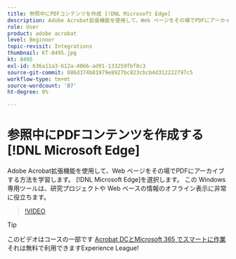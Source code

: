 ```yaml
---
title: 参照中にPDFコンテンツを作成 [!DNL Microsoft Edge]
description: Adobe Acrobat拡張機能を使用して、Web ページをその場でPDFにアーカイブする方法を学習します。 [!DNL Microsoft Edge]
role: User
product: adobe acrobat
level: Beginner
topic-revisit: Integrations
thumbnail: KT-8495.jpg
kt: 8495
exl-id: 636a11a3-612a-4066-ad91-133259fbf0c3
source-git-commit: 886d374b81979e8927bc823cbcb4d312222797c5
workflow-type: tm+mt
source-wordcount: '87'
ht-degree: 0%

---
```


# 参照中にPDFコンテンツを作成する [!DNL Microsoft Edge]

Adobe Acrobat拡張機能を使用して、Web ページをその場でPDFにアーカイブする方法を学習します。 [!DNL Microsoft Edge]を選択します。 この Windows 専用ツールは、研究プロジェクトや Web ベースの情報のオフライン表示に非常に役立ちます。

>[!VIDEO](https://video.tv.adobe.com/v/337248?hidetitle=true)

>[!TIP]
>
>このビデオはコースの一部です [Acrobat DCとMicrosoft 365 でスマートに作業](https://experienceleague.adobe.com/?recommended=Acrobat-U-1-2021.microsoft365) それは無料で利用できますExperience League!
